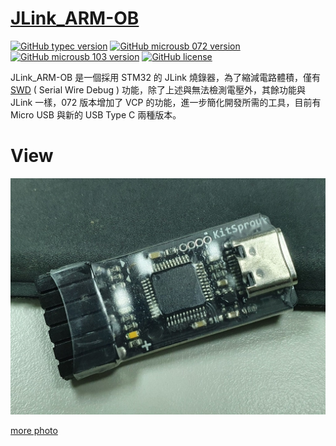 [JLink_ARM-OB](https://github.com/KitSprout/JLink_ARM-OB)
========
[![GitHub typec version](https://img.shields.io/badge/typec%20version-v1.0-brightgreen.svg)](https://github.com/KitSprout/JLink_ARM-OB)
[![GitHub microusb 072 version](https://img.shields.io/badge/microusb072%20version-%20v1.2-green.svg)](https://github.com/KitSprout/JLink_ARM-OB/releases/tag/072_v1.0)
[![GitHub microusb 103 version](https://img.shields.io/badge/microusb103%20version-%20v2.2-green.svg)](https://github.com/KitSprout/JLink_ARM-OB/releases/tag/103_v2.2)
[![GitHub license](https://img.shields.io/badge/license-%20MIT%20%2F%20CC%20BY--SA%204.0-blue.svg)](https://github.com/KitSprout/JLink_ARM-OB/blob/typec_version/LICENSE)

JLink_ARM-OB 是一個採用 STM32 的 JLink 燒錄器，為了縮減電路體積，僅有 [SWD](http://en.wikipedia.org/wiki/Joint_Test_Action_Group#Serial_Wire_Debug) ( Serial Wire Debug ) 功能，除了上述與無法檢測電壓外，其餘功能與 JLink 一樣，072 版本增加了 VCP 的功能，進一步簡化開發所需的工具，目前有 Micro USB 與新的 USB Type C 兩種版本。

View
========
<img src="https://github.com/KitSprout/JLink_ARM-OB/blob/master/picture/view.jpg"/>
<br />

[more photo](https://goo.gl/photos/2oKscrpEAqJvcc3M7)
